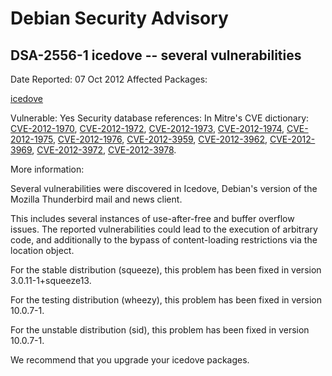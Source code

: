 
Debian Security Advisory
========================


DSA-2556-1 icedove -- several vulnerabilities
---------------------------------------------



Date Reported:
07 Oct 2012
Affected Packages:

[icedove](https://packages.debian.org/src:icedove)

Vulnerable:
Yes
Security database references:
In Mitre's CVE dictionary: [CVE-2012-1970](https://security-tracker.debian.org/tracker/CVE-2012-1970), [CVE-2012-1972](https://security-tracker.debian.org/tracker/CVE-2012-1972), [CVE-2012-1973](https://security-tracker.debian.org/tracker/CVE-2012-1973), [CVE-2012-1974](https://security-tracker.debian.org/tracker/CVE-2012-1974), [CVE-2012-1975](https://security-tracker.debian.org/tracker/CVE-2012-1975), [CVE-2012-1976](https://security-tracker.debian.org/tracker/CVE-2012-1976), [CVE-2012-3959](https://security-tracker.debian.org/tracker/CVE-2012-3959), [CVE-2012-3962](https://security-tracker.debian.org/tracker/CVE-2012-3962), [CVE-2012-3969](https://security-tracker.debian.org/tracker/CVE-2012-3969), [CVE-2012-3972](https://security-tracker.debian.org/tracker/CVE-2012-3972), [CVE-2012-3978](https://security-tracker.debian.org/tracker/CVE-2012-3978).  

More information:

Several vulnerabilities were discovered in Icedove, Debian's version
of the Mozilla Thunderbird mail and news client.


This includes several instances of use-after-free and buffer overflow
issues. The reported vulnerabilities could lead to the execution of
arbitrary code, and additionally to the bypass of content-loading
restrictions via the location object.


For the stable distribution (squeeze), this problem has been fixed in
version 3.0.11-1+squeeze13.


For the testing distribution (wheezy), this problem has been fixed in
version 10.0.7-1.


For the unstable distribution (sid), this problem has been fixed in
version 10.0.7-1.


We recommend that you upgrade your icedove packages.





